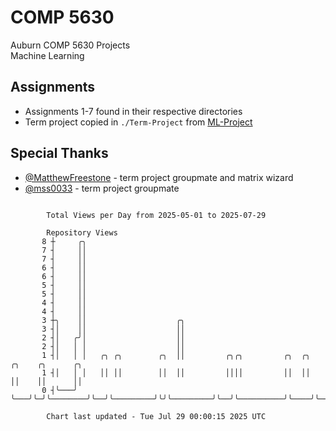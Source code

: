 # COMP 5630
Auburn COMP 5630 Projects  
Machine Learning

## Assignments
- Assignments 1-7 found in their respective directories
- Term project copied in `./Term-Project` from [ML-Project](https://github.com/wumphlett/ML-Project)

## Special Thanks
- [@MatthewFreestone](https://github.com/MatthewFreestone) - term project groupmate and matrix wizard
- [@mss0033](https://github.com/mss0033) - term project groupmate

```

        Total Views per Day from 2025-05-01 to 2025-07-29

        Repository Views
       8 ┼     ╭╮
       7 ┤     ││
       7 ┤     ││
       6 ┤     ││
       6 ┤     ││
       5 ┤     ││
       5 ┤     ││
       4 ┤     ││
       4 ┤     ││
       3 ┼╮    ││                    ╭╮
       3 ┤│    ││                    ││
       2 ┤│   ╭╯│                    ││
       2 ┤│   │ │                    ││
       1 ┤│   │ │   ╭╮ ╭╮        ╭╮  ││         ╭╮╭╮         ╭╮  ╭╮          ╭╮    ╭╮      ╭╮
       1 ┤│   │ │   ││ ││        ││  ││         ││││         ││  ││          ││    ││      ││
       0 ┤╰───╯ ╰───╯╰─╯╰────────╯╰──╯╰─────────╯╰╯╰─────────╯╰──╯╰──────────╯╰────╯╰──────╯╰──────

        Chart last updated - Tue Jul 29 00:00:15 2025 UTC
        
```

